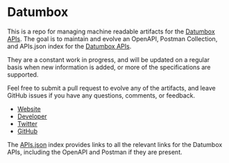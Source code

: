# DatumboxThis is a repo for managing machine readable artifacts for the [Datumbox APIs](http://www.datumbox.com/). The goal is to maintain and evolve an OpenAPI, Postman Collection, and APIs.json index for the [Datumbox APIs](http://www.datumbox.com/).They are a constant work in progress, and will be updated on a regular basis when new information is added, or more of the specifications are supported.Feel free to submit a pull request to evolve any of the artifacts, and leave GitHub issues if you have any questions, comments, or feedback.- [Website](http://www.datumbox.com/)- [Developer](http://www.datumbox.com/)- [Twitter](https://twitter.com/datumbox)- [GitHub](https://github.com/datumbox)The [APIs.json](https://github.com/api-evangelist/datumbox/blob/master/apis.json) index provides links to all the relevant links for the Datumbox APIs, including the OpenAPI and Postman if they are present.
